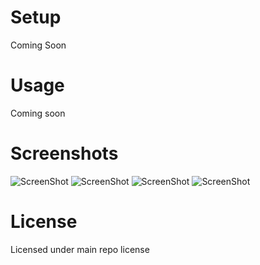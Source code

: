 # Setup

Coming Soon

# Usage

Coming soon

# Screenshots

![ScreenShot](https://raw.githubusercontent.com/paulpatarinski/Xamarin.Forms.Plugins/master/SampleApp/Images/Screenshots/iOS_Map_1.png)
![ScreenShot](https://raw.githubusercontent.com/paulpatarinski/Xamarin.Forms.Plugins/master/SampleApp/Images/Screenshots/Droid_Map_1.png)
![ScreenShot](https://raw.githubusercontent.com/paulpatarinski/Xamarin.Forms.Plugins/master/SampleApp/Images/Screenshots/iOS_Map_2.png)
![ScreenShot](https://raw.githubusercontent.com/paulpatarinski/Xamarin.Forms.Plugins/master/SampleApp/Images/Screenshots/Droid_Map_2.png)

# License
Licensed under main repo license
